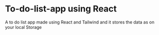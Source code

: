 # To-do-list-app using React
 A to do list app made using React and Tailwind and it stores the data as on your local Storage

